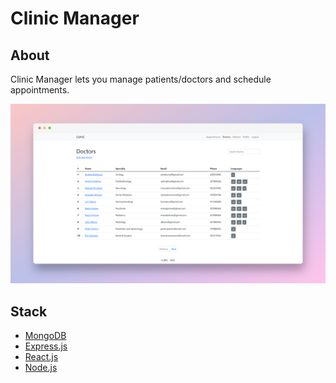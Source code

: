 # Clinic Manager

## About

Clinic Manager lets you manage patients/doctors and schedule appointments.

<picture>
 <img src="screen.png" alt="screenshot" >
</picture>

## Stack

- [MongoDB](https://www.mongodb.com/)
- [Express.js](https://expressjs.com/)
- [React.js](https://reactjs.org/)
- [Node.js](https://nodejs.org/)
